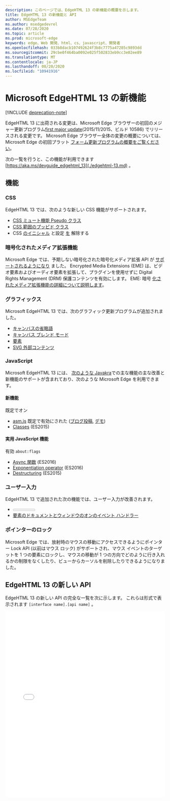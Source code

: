 ```yaml
---
description: このページでは、EdgeHTML 13 の新機能の概要を示します。
title: EdgeHTML 13 の新機能と API
author: MSEdgeTeam
ms.author: msedgedevrel
ms.date: 07/28/2020
ms.topic: article
ms.prod: microsoft-edge
keywords: edge、Web 開発、html、cs、javascript、開発者
ms.openlocfilehash: 033b8dacb107492624f3b8c7775a47285c9893dd
ms.sourcegitcommit: 29cbe0f464ba0092e025f502833eb9cc3e02ee89
ms.translationtype: MT
ms.contentlocale: ja-JP
ms.lasthandoff: 08/20/2020
ms.locfileid: "10941916"
---
```

# Microsoft EdgeHTML 13 の新機能  

[!INCLUDE [deprecation-note](../../includes/legacy-edge-note.md)]  

EdgeHTML 13 に出荷される変更は、Microsoft Edge ブラウザーの初回のメジャー更新プログラム[first major update](https://blogs.windows.com/windowsexperience/2015/11/12)(2015/11/2015、ビルド 10586\) でリリースされる変更です。  Microsoft Edge ブラウザー全体の変更の概要については、Microsoft Edge の初回プラット [フォーム更新プログラムの概要をご覧ください](https://blogs.windows.com/msedgedev/2015/11/16)。  

次の一覧を行うと、この機能が利用できます  [https://aka.ms/devguide_edgehtml_13](./edgehtml-13.md) 。  

## 機能  

### CSS  

EdgeHTML 13 では、次のような新しい CSS 機能がサポートされます。  

*   [CSS ミュート機能 Pseudo クラス](https://developer.microsoft.com/microsoft-edge/platform/status/cssmutabilitypseudoclasses)  
*   [CSS 範囲のプッピド クラス](https://developer.microsoft.com/microsoft-edge/platform/status/cssrangepseudoclasses)  
*   CSS [のイニシャル](https://developer.microsoft.com/microsoft-edge/platform/status/cssinitialvalue) と設定 [を](https://developer.microsoft.com/microsoft-edge/platform/status/cssunsetvalue) 解除する  

### 暗号化されたメディア拡張機能  

Microsoft Edge では、予期しない暗号化された暗号化メディア拡張 API が [サポートされるようになり](https://w3.org/TR/encrypted-media) ました。  Encrypted Media Extensions \(EME\) は、ビデオ要素およびオーディオ要素を拡張して、プラグインを使用せずに Digital Rights Management \(DRM\) 保護コンテンツを有効にします。 EME: 暗号  [化されたメディア拡張機能の詳細について説明します](https://developer.mozilla.org/docs/Web/API/Encrypted_Media_Extensions_API)。  

### グラフィックス  

Microsoft EdgeHTML 13 では、次のグラフィック更新プログラムが追加されました。  

*   [キャンバスの省略語](https://developer.microsoft.com/microsoft-edge/platform/status/canvas2dellipse)  
*   [キャンバス ブレンド モード](https://developer.microsoft.com/microsoft-edge/platform/status/compositingandblendingincanvas2d)  
*   [<picture> 要素](https://developer.microsoft.com/microsoft-edge/platform/status/pictureelement)  
*   [SVG 外部コンテンツ](https://developer.microsoft.com/microsoft-edge/platform/status/svgexternalcontent)  

### JavaScript  

Microsoft EdgeHTML 13 には、 [次のような Javakra](https://blogs.windows.com/msedgedev/2015/09/30)での主な機能の主な改善と新機能のサポートが含まれており、次のような Microsoft Edge を利用できます。  

#### 新機能  

既定でオン  

*   [asm.js](https://developer.microsoft.com/microsoft-edge/platform/status/asmjs/?q=asm.js) 既定で有効にされた \([ブログ投稿](https://blogs.windows.com/msedgedev/2015/11/10), [デモ](https://dev.windows.com/microsoft-edge/testdrive/demos/chess)\)  
*   [Classes](https://developer.microsoft.com/microsoft-edge/platform/status/asmjs/?q=classes) \(ES2015\)  

#### 実用 JavaScript 機能  

有効 `about:flags`  

*   [Async 関数](https://developer.microsoft.com/microsoft-edge/platform/status/asyncfunctions/?q=async%20functions) \(ES2016\)  
*   [Exponentiation operator](https://developer.microsoft.com/microsoft-edge/platform/status/exponentiationoperatores2016/?q=exponentiation%20operator) \(ES2016\)  
*   [Destructuring](https://developer.microsoft.com/microsoft-edge/platform/status/destructuringES2015/?q=destructuring) \(ES2015\)  

### ユーザー入力  

EdgeHTML 13 で追加された次の機能では、ユーザー入力が改善されます。  

*   [<meter> 要素](https://developer.microsoft.com/microsoft-edge/platform/status/meterelement)  
*   [要素のドキュメントとウィンドウのオンのイベント ハンドラー](https://developer.microsoft.com/microsoft-edge/platform/status/oninvalideventhandler)  

### ポインターのロック  

Microsoft Edge では、放射時のマウスの移動にアクセスできるようにポインター Lock API \(以前はマウス ロック\) がサポートされ、マウス イベントのターゲットを 1 つの要素にロックし、マウスの移動が 1 つの方向でどのように行き入れるかの制限をなくしたり、ビューからカーソルを削除したりできるようになりました。  

## EdgeHTML 13 の新しい API  

EdgeHTML 13 の新しい API の完全な一覧を次に示します。  これらは形式で表示されます `[interface name].[api name]` 。  

<iframe height='584' scrolling='no' title='EdgeHTML 13 の新しい API' src='//codepen.io/MicrosoftEdgeDocumentation/embed/vmzxEY/?height=584&theme-id=23761&default-tab=result&embed-version=2' frameborder='no' allowtransparency='true' allowfullscreen='true' style='width:  100%;'><a href='https://codepen.io/MicrosoftEdgeDocumentation/pen/vmzxEY/'> </a> CodePen の Microsoft Edge Docs (新しい <a href='http://codepen.io/MicrosoftEdgeDocumentation'> API) @MicrosoftEdgeDocumentation </a> 参照 <a href='http://codepen.io'> してください </a> 。</iframe>  
